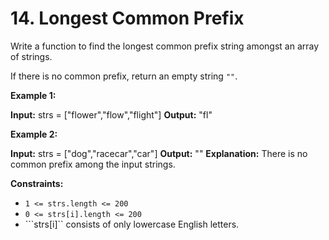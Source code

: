 # 14. Longest Common Prefix

Write a function to find the longest common prefix string amongst an array of strings.

If there is no common prefix, return an empty string ```""```.

**Example 1:**

**Input:** strs = ["flower","flow","flight"]
**Output:** "fl"

**Example 2:**

**Input:** strs = ["dog","racecar","car"]
**Output:** ""
**Explanation:** There is no common prefix among the input strings. 

**Constraints:**

* ```1 <= strs.length <= 200```
* ```0 <= strs[i].length <= 200```
* ```strs[i]`` consists of only lowercase English letters.